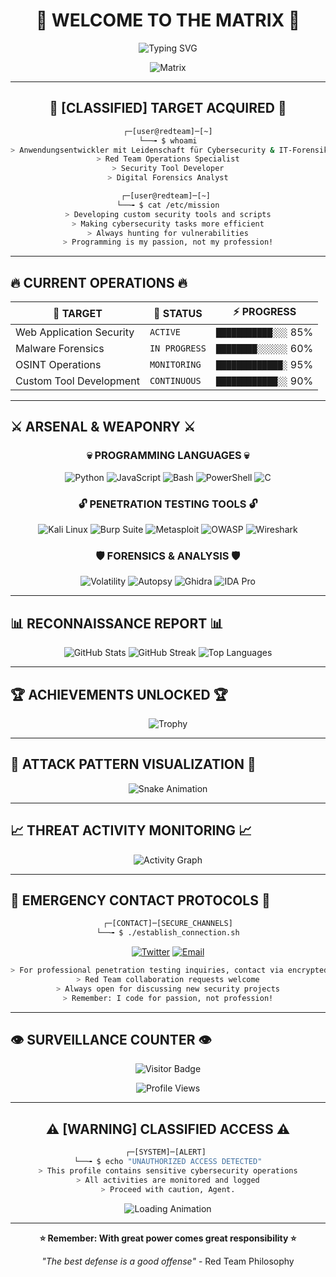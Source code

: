 <div align="center">

# 🔴 WELCOME TO THE MATRIX 🔴

<img src="https://readme-typing-svg.herokuapp.com?font=Orbitron&size=40&duration=3000&pause=1000&color=FF0000&background=000000&center=true&vCenter=true&multiline=true&width=800&height=100&lines=%3E+PENETRATION+TESTER;%3E+RED+TEAM+OPERATOR;%3E+CYBER+SECURITY+ENTHUSIAST" alt="Typing SVG" />

![Matrix](https://media.giphy.com/media/3o7qDEq2bMbcbPRQ2c/giphy.gif)

---

## 🎯 **[CLASSIFIED]** TARGET ACQUIRED 🎯

```bash
┌─[user@redteam]─[~]
└──╼ $ whoami
> Anwendungsentwickler mit Leidenschaft für Cybersecurity & IT-Forensik
> Red Team Operations Specialist
> Security Tool Developer
> Digital Forensics Analyst

┌─[user@redteam]─[~] 
└──╼ $ cat /etc/mission
> Developing custom security tools and scripts
> Making cybersecurity tasks more efficient
> Always hunting for vulnerabilities
> Programming is my passion, not my profession!
```

</div>

---

## 🔥 **CURRENT OPERATIONS** 🔥

<div align="center">

| 🎯 **TARGET** | 🔴 **STATUS** | ⚡ **PROGRESS** |
|---------------|---------------|-----------------|
| Web Application Security | `ACTIVE` | `███████████░░░` 85% |
| Malware Forensics | `IN PROGRESS` | `████████░░░░░░` 60% |
| OSINT Operations | `MONITORING` | `█████████████░` 95% |
| Custom Tool Development | `CONTINUOUS` | `████████████░░` 90% |

</div>

---

## ⚔️ **ARSENAL & WEAPONRY** ⚔️

<div align="center">

### 💀 **PROGRAMMING LANGUAGES** 💀
![Python](https://img.shields.io/badge/Python-000000?style=for-the-badge&logo=python&logoColor=red)
![JavaScript](https://img.shields.io/badge/JavaScript-000000?style=for-the-badge&logo=javascript&logoColor=red)
![Bash](https://img.shields.io/badge/Bash-000000?style=for-the-badge&logo=gnu-bash&logoColor=red)
![PowerShell](https://img.shields.io/badge/PowerShell-000000?style=for-the-badge&logo=powershell&logoColor=red)
![C](https://img.shields.io/badge/C-000000?style=for-the-badge&logo=c&logoColor=red)

### 🔓 **PENETRATION TESTING TOOLS** 🔓
![Kali Linux](https://img.shields.io/badge/Kali_Linux-000000?style=for-the-badge&logo=kalilinux&logoColor=red)
![Burp Suite](https://img.shields.io/badge/Burp_Suite-000000?style=for-the-badge&logo=burpsuite&logoColor=red)
![Metasploit](https://img.shields.io/badge/Metasploit-000000?style=for-the-badge&logo=metasploit&logoColor=red)
![OWASP](https://img.shields.io/badge/OWASP-000000?style=for-the-badge&logo=owasp&logoColor=red)
![Wireshark](https://img.shields.io/badge/Wireshark-000000?style=for-the-badge&logo=wireshark&logoColor=red)

### 🛡️ **FORENSICS & ANALYSIS** 🛡️
![Volatility](https://img.shields.io/badge/Volatility-000000?style=for-the-badge&logo=&logoColor=red)
![Autopsy](https://img.shields.io/badge/Autopsy-000000?style=for-the-badge&logo=&logoColor=red)
![Ghidra](https://img.shields.io/badge/Ghidra-000000?style=for-the-badge&logo=&logoColor=red)
![IDA Pro](https://img.shields.io/badge/IDA_Pro-000000?style=for-the-badge&logo=&logoColor=red)

</div>

---

## 📊 **RECONNAISSANCE REPORT** 📊

<div align="center">

<img src="https://github-readme-stats.vercel.app/api?username=DEIN_USERNAME&show_icons=true&theme=radical&title_color=ff0000&icon_color=ff0000&text_color=ffffff&bg_color=000000&border_color=ff0000&hide_border=false" alt="GitHub Stats" />

<img src="https://github-readme-streak-stats.herokuapp.com/?user=DEIN_USERNAME&theme=radical&background=000000&stroke=ff0000&ring=ff0000&fire=ff0000&currStreakNum=ffffff&sideNums=ffffff&currStreakLabel=ff0000&sideLabels=ff0000&dates=ffffff" alt="GitHub Streak" />

<img src="https://github-readme-stats.vercel.app/api/top-langs/?username=DEIN_USERNAME&layout=compact&theme=radical&title_color=ff0000&text_color=ffffff&bg_color=000000&border_color=ff0000" alt="Top Languages" />

</div>

---

## 🏆 **ACHIEVEMENTS UNLOCKED** 🏆

<div align="center">

![Trophy](https://github-profile-trophy.vercel.app/?username=DEIN_USERNAME&theme=radical&title_color=ff0000&text_color=ffffff&bg_color=000000&border_color=ff0000&column=4&row=2)

</div>

---

## 🐍 **ATTACK PATTERN VISUALIZATION** 🐍

<div align="center">

![Snake Animation](https://github.com/DEIN_USERNAME/DEIN_USERNAME/blob/output/github-contribution-grid-snake-dark.svg)

</div>

---

## 📈 **THREAT ACTIVITY MONITORING** 📈

<div align="center">

![Activity Graph](https://github-readme-activity-graph.vercel.app/graph?username=DEIN_USERNAME&theme=redical&bg_color=000000&color=ff0000&line=ff0000&point=ffffff&area=true&hide_border=true)

</div>

---

## 🚨 **EMERGENCY CONTACT PROTOCOLS** 🚨

<div align="center">

```bash
┌─[CONTACT]─[SECURE_CHANNELS]
└──╼ $ ./establish_connection.sh
```

[![Twitter](https://img.shields.io/badge/Twitter-000000?style=for-the-badge&logo=twitter&logoColor=red)](https://twitter.com/DEIN_HANDLE)
[![Email](https://img.shields.io/badge/Email-000000?style=for-the-badge&logo=gmail&logoColor=red)](mailto:deine@email.com)

```bash
> For professional penetration testing inquiries, contact via encrypted email
> Red Team collaboration requests welcome
> Always open for discussing new security projects
> Remember: I code for passion, not profession!
```

</div>

---

## 👁️ **SURVEILLANCE COUNTER** 👁️

<div align="center">

![Visitor Badge](https://visitor-badge.laobi.icu/badge?page_id=DEIN_USERNAME.DEIN_USERNAME&style=flat-square&color=ff0000&logo=github)

![Profile Views](https://komarev.com/ghpvc/?username=DEIN_USERNAME&color=red&style=flat-square&label=PROFILE+ACCESSED)

</div>

---

<div align="center">

## ⚠️ **[WARNING]** CLASSIFIED ACCESS ⚠️

```bash
┌─[SYSTEM]─[ALERT] 
└──╼ $ echo "UNAUTHORIZED ACCESS DETECTED"
> This profile contains sensitive cybersecurity operations
> All activities are monitored and logged
> Proceed with caution, Agent.
```

<img src="https://readme-typing-svg.herokuapp.com?font=Courier+New&size=20&duration=2000&pause=500&color=FF0000&background=000000&center=true&vCenter=true&width=600&lines=ACCESS+GRANTED...;LOADING+CYBER+ARSENAL...;RED+TEAM+ACTIVATED...;HACK+THE+PLANET!" alt="Loading Animation" />

---

**⭐ Remember: With great power comes great responsibility ⭐**

*"The best defense is a good offense"* - Red Team Philosophy

</div>